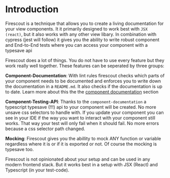 # Introduction

Firescout is a technique that allows you to create a living documentation for your view components. It it primarily designed to work best with `JSX (react)`, but it also works with any other view libary. In combination with cypress (jest will follow) it gives you the ability to write robust component and End-to-End tests where you can access your component with a typesave api

Firescout does a lot of things. You do not have to use every feature but they work really well together. These features can be seperated by three groups:

**Component-Documentation**: With lint rules firescout checks which parts of your component needs to be documented and enforces you to write down the documentation in a `README.md`. It also checks if the documentation is up to date. Learn more about this the the [component documentation](../component-docs/README.md) section

**Component-Testing-API**: Thanks to the `component-documentation` a typescript typesave (!!!) api to your component will be created. No more unsave css selectors to handle with. If you update your component you can see in your IDE if the way you want to interact with your component still works. That way your test will only fail when it should fail. No more errors because a css selector path changed.

**Mocking**: Firescout gives you the abillity to mock ANY function or variable regardless where it is or if it is exported or not. Of course the mocking is typesave too. 


Firescout is not opinionated about your setup and can be used in any modern frontend stack. But it works best in a setup with JSX (React) and Typescript (in your test-code).